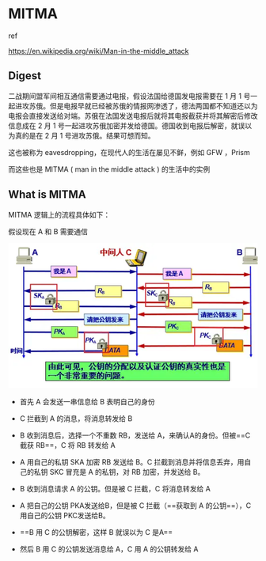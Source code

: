 # MITMA

ref

https://en.wikipedia.org/wiki/Man-in-the-middle_attack

## Digest

二战期间盟军间相互通信需要通过电报，假设法国给德国发电报需要在 1 月 1 号一起进攻苏俄。但是电报早就已经被苏俄的情报网渗透了，德法两国都不知道还以为电报会直接发送给对端。苏俄在法国发送电报后就将其电报截获并将其解密后修改信息成在 2 月 1 号一起进攻苏俄加密并发给德国。德国收到电报后解密，就误以为真的是在 2 月 1 号进攻苏俄。结果可想而知。

这也被称为 eavesdropping，在现代人的生活在屡见不鲜，例如 GFW ，Prism

而这些也是 MITMA ( man in the middle attack ) 的生活中的实例

## What  is MITMA

MITMA 逻辑上的流程具体如下：

假设现在 A 和 B 需要通信

![Snipaste_2020-08-25_17-57-00](https://github.com/dhay3/image-repo/raw/master/20221214/Snipaste_2020-08-25_17-57-00.1rrb6vapcvsw.webp)

- 首先 A 会发送一串信息给 B 表明自己的身份

- C 拦截到 A 的消息，将消息转发给 B

- B 收到消息后，选择一个不重数 RB，发送给 A，来确认A的身份。但被==C 截获 RB==，C 将 RB 转发给 A

- A 用自己的私钥 SKA 加密 RB 发送给 B。C 拦截到消息并将信息丢弃，用自己的私钥 SKC 冒充是 A 的私钥，对 RB 加密，并发送给 B。

- B 收到消息请求 A 的公钥。但是被 C 拦截，C 将消息转发给 A

- A 把自己的公钥 PKA发送给B，但是被 C 拦截（==获取到 A 的公钥==），C 用自己的公钥 PKC发送给B。

- ==B 用 C 的公钥解密，这样 B 就误以为 C 是A==

- 然后 B 用 C 的公钥发送消息给 A，C 用 A 的公钥转发给 A